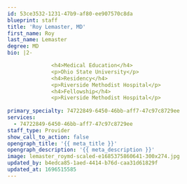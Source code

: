 ```yaml
---
id: 53ce3532-1231-47b9-af80-ee907570c8da
blueprint: staff
title: 'Roy Lemaster, MD'
first_name: Roy
last_name: Lemaster
degree: MD
bio: |2-

              <h4>Medical Education</h4>
              <p>Ohio State University</p>
              <h4>Residency</h4>
              <p>Riverside Methodist Hospital</p>
              <h4>Fellowship</h4>
              <p>Riverside Methodist Hospital</p>
          
primary_specialty: 74722849-6450-46bb-aff7-47c97c8729ee
services:
  - 74722849-6450-46bb-aff7-47c97c8729ee
staff_type: Provider
show_call_to_action: false
opengraph_title: '{{ meta_title }}'
opengraph_description: '{{ meta_description }}'
image: lemaster_roymd-scaled-e1685375860641-300x274.jpg
updated_by: b4edca85-1aed-4414-b76d-caa31d61829f
updated_at: 1696515585
---
```

